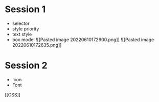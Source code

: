 # Session 1
- selector
- style priority
- text style
- box model
![[Pasted image 20220610172900.png]]
![[Pasted image 20220610172635.png]]
# Session 2
- Icon
- Font


[[CSS]]